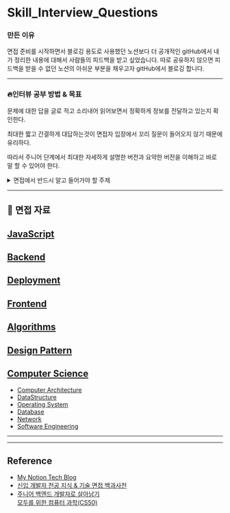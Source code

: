 # Skill_Interview_Questions

<h3>만든 이유</h3>
<p>면접 준비를 시작하면서 블로깅 용도로 사용했던 노션보다 더 공개적인 gitHub에서 내가 정리한 내용에 대해서 사람들의 피드백을 받고 싶었습니다. 따로 공유하지 않으면 피드백을 받을 수 없던 노션의 아쉬운 부분을 채우고자 gitHub에서 블로깅 합니다.</p>
<p></p>

---
<!-- 
<h2> 📌 면접 과정</h2>

<h3>🔥과제 전형</h3>
<p>어플리케이션 서버를 만들거나, 특정 프로그램을 작성하는 것이 과제로 나오게 된다.</p>
<p>과제를 출제한 의도를 파악하여 그것을 이루기 위해 노력한 코딩을 해야하는 것이 일순위 목표이다. 보통 사용한 언어의 철학에 맞는 코드나, 해당 회사에서 사용하는 기술스택을 사용 할 수 있으면 적극적으로 사용한다.</p>
<p>과제에서 사용한 기술을 처음 사용했더라도 면접에서 질문으로 나올 가능성이 높기 때문에 다음에 나오는 질문들에 대답 할 수 있어야 한다.
<ul>
    <li>왜 이 스택 & 기술을 사용했는가 ?</li>
    <li>이 기술 말고 다른 선택지는 없는가 ?</li>
    <li>만약 과제에서 더 개선할 부분이 있다면 무엇인가 ?</li>
    <li>사용자를 위해 확장할 만한 서비스가 있다면 ?</li>
</ul>
</p>

<h3>🔥코딩 테스트</h3>
<p>면접관은 면접자가 어떤 과정을 거치며 문제를 풀어 나가는지를 평가하기 때문에 반드시 푸는 도중에 과정별로 설명하면서 문제풀이를 해야한다.</p>
<p>반드시 힌트를 보지 않고 문제를 풀어내는 연습을 해야한다.</p>
<p>손코딩을 통해 문법 강조, 자동완성 기능의 도움을 받지 않고 작성해보는 것이 좋다.</p>
<p>코드를 테스트하는 연습을 통해 오류 코드를 찾아내야한다.</p>

<h4>📝풀이 순서</h4>
<p>1. 문제 이해</p> 
<p>2. 시간 복잡도를 생각하지 않고 풀기</p>
<p>3. 중복된 & 필요없는 코드를 삭제한다.</p>
<p>4. 코드를 처음부터 실수가 없는지 검토한다.</p>
<p>5. 모듈화된 코드로 변경, 명확한 변수명 사용 등 남이 보기 좋은 코드로 바꾼다.</p>
<p>6. 재검토하기</p>
<p>💡문제풀이는 항상 상대평가이므로, 다음 사항들이 더 중요하다.</p>
<ul>
    <li>최종 답안과 최적의 해법에 근접한가</li>
    <li>최종 답안을 내는데 시간이 얼마나 걸리는가</li>
    <li>어느 정도의 힌트를 필요로 하는가</li>
    <li>코드가 깔끔한가</li>
</ul> -->

<h3>🔥인터뷰 공부 방법 & 목표</h3>
<p>문제에 대한 답을 글로 적고 소리내어 읽어보면서 정확하게 정보를 전달하고 있는지 확인한다.</p>
<p>최대한 짧고 간결하게 대답하는것이 면접자 입장에서 꼬리 질문이 들어오지 않기 때문에 유리하다.</p>
<p>따라서 주니어 단계에서 최대한 자세하게 설명한 버전과 요약한 버전을 이해하고 바로 말 할 수 있어야 한다.</p>

<details>
    <summary>면접에서 반드시 알고 들어가야 할 주제</summary>
    <p>
        <div>
            <strong>DataStucture</strong>
            <ul>
                <li>Linked Lists (연결 리스트)</li>
                <li>Tree, Graph (트리, 그래프)</li>
                <li>Stack, Queue (스택, 큐)</li>
                <li>Heaps (힙)</li>
                <li>Hash Table (해시 테이블)</li>
            </ul>
        </div>
    </p>
    <p>
        <div>
            <strong>Algorithms</strong>
            <ul>
                <li>BFS (너비 우선 탐색)</li>
                <li>DFS (깊이 우선 탐색)</li>
                <li>Binary Search (이진 탐색)</li>
                <li>Merge Sort (병합 정렬)</li>
                <li>Quick Sort(퀵 정렬)</li>
            </ul>
        </div>
    </p>
    <p>
        <div>
            <strong>Concept</strong>
            <ul>
                <li>Bit Manipulation (비트 조작)</li>
                <li>메모리 (스택 vs 힙)</li>
                <li>recursion (재귀)</li>
                <li>Dynamic programming (다이나믹 프로그래밍)</li>
                <li>big-O (시간 복잡도)</li>
             </ul>
        </div>  
    </p>
</details>  

---

<h2> 📌 면접 자료</h2>
<h2>
    <a href="https://github.com/chanyang721/Skill_Interview_Questions/tree/main/JavaScript">JavaScript</a>
</h2>

<h2>
    <a href="https://github.com/chanyang721/Skill_Interview_Questions/tree/main/Backend">Backend</a>
</h2>

<h2>
    <a href="https://github.com/chanyang721/Skill_Interview_Questions/tree/main/Deployment">Deployment</a>
</h2>

<h2>
    <a href="https://github.com/chanyang721/Skill_Interview_Questions/tree/main/Frontend">Frontend</a>
</h2>

<h2>
    <a href="https://github.com/chanyang721/Skill_Interview_Questions/tree/main/Computer%20Science/Algorithms">Algorithms</a>
</h2>

<h2>
    <a href="https://github.com/chanyang721/Skill_Interview_Questions/tree/main/Computer%20Science/Design%20Pattern">Design Pattern</a>
</h2>

<h2>
    <a href="https://github.com/chanyang721/Skill_Interview_Questions/tree/main/Computer%20Science">Computer Science</a>
</h2>
<ul>
    <li>
        <a href="https://github.com/chanyang721/Skill_Interview_Questions/tree/main/Computer%20Science/Computer%20Architecture ">Computer Architecture</a>
    </li>
    <li>
        <a href="https://github.com/chanyang721/Skill_Interview_Questions/tree/main/Computer%20Science/DataStructure">DataStructure</a>
    </li>
    <li>
        <a href="https://github.com/chanyang721/Skill_Interview_Questions/tree/main/Computer%20Science/Operating%20System">Operating System</a>
    </li>
    <li>
        <a href="https://github.com/chanyang721/Skill_Interview_Questions/tree/main/Computer%20Science/Database">Database</a>
    </li>
    <li>
        <a href="https://github.com/chanyang721/Skill_Interview_Questions/tree/main/Computer%20Science/Network">Network</a>
    </li>
    <li>
        <a href="https://github.com/chanyang721/Skill_Interview_Questions/tree/main/Computer%20Science/Software%20Engineering">Software Engineering</a>
    </li>
</ul>


---
---

<h2>Reference</h2>
<ul>
    <li>
        <a href="https://chanyang721.notion.site/96245a35406f46c5bf28d92056162774">My Notion Tech Blog</a> <br>
    </li>
    <li>
        <a href="https://gyoogle.dev/blog/guide/%EB%A9%B4%EC%A0%91%20%EC%A4%80%EB%B9%84.html">신입 개발자 전공 지식 & 기술 면접 백과사전 </a>
    </li>
    <li>
    <a href="https://github.com/jobhope/TechnicalNote#top">주니어 백엔드 개발자로 살아남기</a>
    </li>
    <a href="https://www.boostcourse.org/cs112/joinLectures/41307">모두를 위한 컴퓨터 과학(CS50)</a>
    <a href=""></a>
    <a href=""></a>
    <a href=""></a>
    <a href=""></a>

</ul>